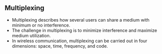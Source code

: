 ## Multiplexing
 - Multiplexing describes how several users can share a medium with minimum or no interference.
 - The challenge in multiplexing is to minimize interference and maximize medium utilization.
 - In wireless communication, multiplexing can be carried out in four dimensions: space, time, frequency, and code.